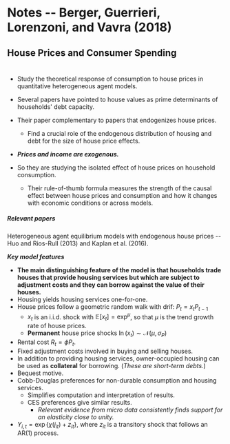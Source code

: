 # Notes -- Berger, Guerrieri, Lorenzoni, and Vavra (2018)
## House Prices and Consumer Spending
#

* Study the theoretical response of consumption to house prices in quantitative heterogeneous agent models.

* Several papers have pointed to house values as prime determinants of households' debt capacity.

* Their paper complementary to papers that endogenizes house prices.
  * Find a crucial role of the endogenous distribution of housing and debt for the size of house price effects.

* ***Prices and income are exogenous.***

* So they are studying the isolated effect of house prices on household consumption.
  * Their rule-of-thumb formula measures the strength of the causal effect between house prices and consumption and how it changes with economic conditions or across models.

##### Relevant papers
Heterogeneous agent equilibrium models with endogenous house prices -- Huo and Rios-Rull (2013) and Kaplan et al. (2016).


***Key model features***
* **The main distinguishing feature of the model is that households trade houses that provide housing services but which are subject to adjustment costs and they can borrow against the value of their houses.**
* Housing yields housing services one-for-one.
* House prices follow a geometric random walk with drif: $P_t = x_t P_{t-1}$
  * $x_t$ is an i.i.d. shock with $\mathbb{E}[x_t] = \exp^{\mu}$, so that $\mu$ is the trend growth rate of house prices.
  * **Permanent** house price shocks $\ln(x_t) \sim \mathcal{N}(\mu,\sigma_P)$
* Rental cost $R_t = \phi P_t$.
* Fixed adjustment costs involved in buying and selling houses.
* In addition to providing housing services, owner-occupied housing can be used as **collateral** for borrowing. (*These are short-term debts.*)
* Bequest motive.
* Cobb-Douglas preferences for non-durable consumption and housing services.
  * Simplifies computation and interpretation of results.
  * CES preferences give similar results.
    * *Relevant evidence from micro data consistently finds support for an elasticity close to unity.*
* $Y_{i,t} = \exp\{\chi(j_{it}) + z_{it} \}$, where $z_{it}$ is a transitory shock that follows an AR(1) process.
